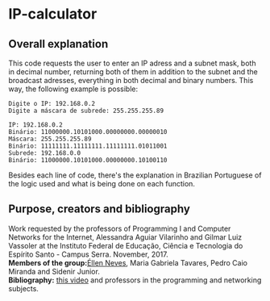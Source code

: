 # IP-calculator
## Overall explanation
This code requests the user to enter an IP adress and a subnet mask, both in decimal number, returning both of them in addition to the subnet and the broadcast adresses, everything in both decimal and binary numbers. This way, the following example is possible:

```
Digite o IP: 192.168.0.2
Digite a máscara de subrede: 255.255.255.89

IP: 192.168.0.2
Binário: 11000000.10101000.00000000.00000010
Máscara: 255.255.255.89
Binário: 11111111.11111111.11111111.01011001
Subrede: 192.168.0.0
Binário: 11000000.10101000.00000000.10100110
```

Besides each line of code, there's the explanation in Brazilian Portuguese of the logic used and what is being done on each function.

## Purpose, creators and bibliography
Work requested by the professors of Programming I and Computer Networks for the Internet, Alessandra Aguiar Vilarinho and Gilmar Luiz Vassoler at the Instituto Federal de Educação, Ciência e Tecnologia do Espírito Santo - Campus Serra. November, 2017.</br>
<b>Members of the group:</b>[Éllen Neves](https://github.com/Eosn), Maria Gabriela Tavares, Pedro Caio Miranda and Sidenir Junior.</br>
<b>Bibliography:</b> [this video](https://www.youtube.com/watch?v=mrbG8B6Gqfs&feature=youtu.be) and professors in the programming and networking subjects.
